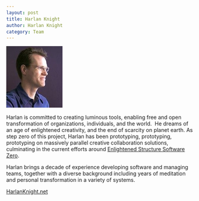 ```yaml
--- 
layout: post
title: Harlan Knight
author: Harlan Knight
category: Team
---
```


<a href="/Harlan_Knight_Wood">
		<img width="150" height="164" src="/IMG/harlan.jpg" class="thumbnail-post alignleft wp-post-image" alt="Harlan Knight" title="Harlan Knight" />	</a>
		
Harlan is committed to creating luminous tools, enabling free and open transformation of organizations, individuals, and the world.  He dreams of an age of enlightened creativity, and the end of scarcity on planet earth.  As step zero of this project, Harlan has been prototyping, prototyping, prototyping on massively parallel creative collaboration solutions, culminating in the current efforts around [Enlightened Structure Software Zero][].  

Harlan brings a decade of experience developing software and managing teams, together with a diverse background including years of meditation and personal transformation in a variety of systems. 

<a class="readmore" href="http://www.harlanknight.net" target="_blank"><span>HarlanKnight.net</span></a>



[Enlightened Structure Software Zero]: /Software_Zero